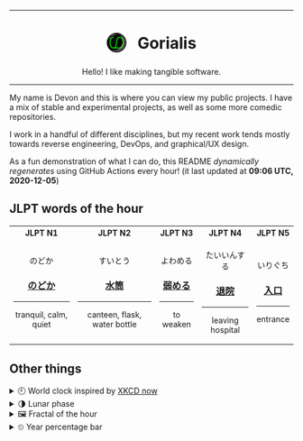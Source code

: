 ***

<h1 align="center">
<sub>
    <img src="readme/resources/avatar.png" height="36">
</sub>
&nbsp;
Gorialis
</h1>
<p align="center">
Hello! I like making tangible software.
</p>

***

My name is Devon and this is where you can view my public projects. I have a mix of stable and experimental projects, as well as some more comedic repositories.

I work in a handful of different disciplines, but my recent work tends mostly towards reverse engineering, DevOps, and graphical/UX design.

As a fun demonstration of what I can do, this README *dynamically regenerates* using GitHub Actions every hour! (it last updated at **09:06 UTC, 2020-12-05**)

<h2>JLPT words of the hour</h2>
<table>
    <tr>
        <th>JLPT N1</th>
        <th>JLPT N2</th>
        <th>JLPT N3</th>
        <th>JLPT N4</th>
        <th>JLPT N5</th>
    </tr>
    <tr>
        <td>
            <p align="center">のどか</p>
            <h3 align="center"><b><a href="https://jisho.org/search/%E3%81%AE%E3%81%A9%E3%81%8B">のどか</a></b></h3>
            <hr>
            <p align="center">tranquil,<wbr> calm,<wbr> quiet</p>
        </td>
        <td>
            <p align="center">すいとう</p>
            <h3 align="center"><b><a href="https://jisho.org/search/%E6%B0%B4%E7%AD%92">水筒</a></b></h3>
            <hr>
            <p align="center">canteen,<wbr> flask,<wbr> water bottle</p>
        </td>
        <td>
            <p align="center">よわめる</p>
            <h3 align="center"><b><a href="https://jisho.org/search/%E5%BC%B1%E3%82%81%E3%82%8B">弱める</a></b></h3>
            <hr>
            <p align="center">to weaken</p>
        </td>
        <td>
            <p align="center">たいいんする</p>
            <h3 align="center"><b><a href="https://jisho.org/search/%E9%80%80%E9%99%A2">退院</a></b></h3>
            <hr>
            <p align="center">leaving hospital</p>
        </td>
        <td>
            <p align="center">いりぐち</p>
            <h3 align="center"><b><a href="https://jisho.org/search/%E5%85%A5%E5%8F%A3">入口</a></b></h3>
            <hr>
            <p align="center">entrance</p>
        </td>
    </tr>
</table>

<h2>Other things</h2>
<details>
<summary>🕘  World clock inspired by <a href="https://xkcd.com/now">XKCD now</a></summary>

> <img src="generated/now.png" width="512">

</details>
<details>
<summary>🌗 Lunar phase</summary>

The moon is approximately 70.55% through its phase (Last Quarter).

</details>
<details>
<summary>&#x1f5bc; Fractal of the hour</summary>

> <img src="generated/fractal.png" width="512">

</details>
<details>
<summary>&#x23f2; Year percentage bar</summary>
<pre><code>2020 [██████████████████▁▁] 92.73%</code></pre>
</details>
